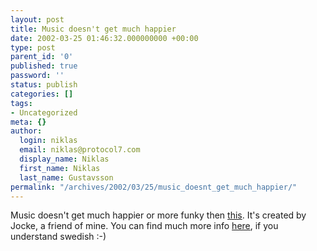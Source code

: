 ```yaml
---
layout: post
title: Music doesn't get much happier
date: 2002-03-25 01:46:32.000000000 +00:00
type: post
parent_id: '0'
published: true
password: ''
status: publish
categories: []
tags:
- Uncategorized
meta: {}
author:
  login: niklas
  email: niklas@protocol7.com
  display_name: Niklas
  first_name: Niklas
  last_name: Gustavsson
permalink: "/archives/2002/03/25/music_doesnt_get_much_happier/"
---
```

Music doesn't get much happier or more funky then [this](http://www.jocke.com/Mp3_96/04_Jocke_Boberg_(Disco)_Handi_Westlake_-_Gimme_Some_More.mp3). It's created by Jocke, a friend of mine. You can find much more info [here](http://www.jocke.com/ljudteknik.asp), if you understand swedish :-)

